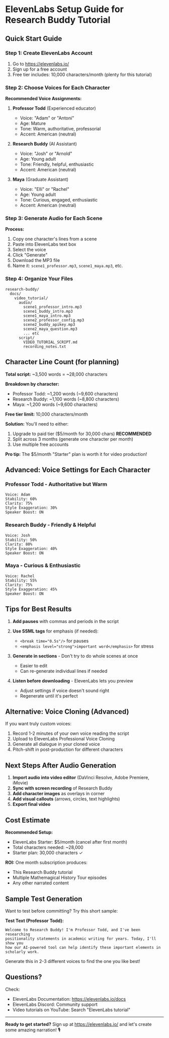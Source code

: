 # ElevenLabs Setup Guide for Research Buddy Tutorial

## Quick Start Guide

### Step 1: Create ElevenLabs Account
1. Go to https://elevenlabs.io/
2. Sign up for a free account
3. Free tier includes: 10,000 characters/month (plenty for this tutorial)

### Step 2: Choose Voices for Each Character

**Recommended Voice Assignments:**

1. **Professor Todd** (Experienced educator)
   - Voice: "Adam" or "Antoni"
   - Age: Mature
   - Tone: Warm, authoritative, professorial
   - Accent: American (neutral)

2. **Research Buddy** (AI Assistant)
   - Voice: "Josh" or "Arnold"  
   - Age: Young adult
   - Tone: Friendly, helpful, enthusiastic
   - Accent: American (neutral)

3. **Maya** (Graduate Assistant)
   - Voice: "Elli" or "Rachel"
   - Age: Young adult
   - Tone: Curious, engaged, enthusiastic
   - Accent: American (neutral)

### Step 3: Generate Audio for Each Scene

**Process:**
1. Copy one character's lines from a scene
2. Paste into ElevenLabs text box
3. Select the voice
4. Click "Generate"
5. Download the MP3 file
6. Name it: `scene1_professor.mp3`, `scene1_maya.mp3`, etc.

### Step 4: Organize Your Files

```
research-buddy/
  docs/
    video_tutorial/
      audio/
        scene1_professor_intro.mp3
        scene1_buddy_intro.mp3
        scene1_maya_intro.mp3
        scene2_professor_config.mp3
        scene2_buddy_apikey.mp3
        scene2_maya_question.mp3
        ... etc
      script/
        VIDEO_TUTORIAL_SCRIPT.md
        recording_notes.txt
```

## Character Line Count (for planning)

**Total script:** ~3,500 words = ~28,000 characters

**Breakdown by character:**
- Professor Todd: ~1,200 words (~9,600 characters)
- Research Buddy: ~1,100 words (~8,800 characters)
- Maya: ~1,200 words (~9,600 characters)

**Free tier limit:** 10,000 characters/month

**Solution:** You'll need to either:
1. Upgrade to paid tier ($5/month for 30,000 chars) **RECOMMENDED**
2. Split across 3 months (generate one character per month)
3. Use multiple free accounts

**Pro tip:** The $5/month "Starter" plan is worth it for video production!

## Advanced: Voice Settings for Each Character

### Professor Todd - Authoritative but Warm
```
Voice: Adam
Stability: 60%
Clarity: 75%
Style Exaggeration: 30%
Speaker Boost: ON
```

### Research Buddy - Friendly & Helpful
```
Voice: Josh
Stability: 50%
Clarity: 80%
Style Exaggeration: 40%
Speaker Boost: ON
```

### Maya - Curious & Enthusiastic
```
Voice: Rachel
Stability: 55%
Clarity: 75%
Style Exaggeration: 45%
Speaker Boost: ON
```

## Tips for Best Results

1. **Add pauses** with commas and periods in the script
2. **Use SSML tags** for emphasis (if needed):
   - `<break time="0.5s"/>` for pauses
   - `<emphasis level="strong">important word</emphasis>` for stress
   
3. **Generate in sections** - Don't try to do whole scenes at once
   - Easier to edit
   - Can re-generate individual lines if needed

4. **Listen before downloading** - ElevenLabs lets you preview
   - Adjust settings if voice doesn't sound right
   - Regenerate until it's perfect

## Alternative: Voice Cloning (Advanced)

If you want truly custom voices:
1. Record 1-2 minutes of your own voice reading the script
2. Upload to ElevenLabs Professional Voice Cloning
3. Generate all dialogue in your cloned voice
4. Pitch-shift in post-production for different characters

## Next Steps After Audio Generation

1. **Import audio into video editor** (DaVinci Resolve, Adobe Premiere, iMovie)
2. **Sync with screen recording** of Research Buddy
3. **Add character images** as overlays in corner
4. **Add visual callouts** (arrows, circles, text highlights)
5. **Export final video**

## Cost Estimate

**Recommended Setup:**
- ElevenLabs Starter: $5/month (cancel after first month)
- Total characters needed: ~28,000
- Starter plan: 30,000 characters ✓

**ROI:** One month subscription produces:
- This Research Buddy tutorial
- Multiple Mathemagical History Tour episodes
- Any other narrated content

## Sample Test Generation

Want to test before committing? Try this short sample:

**Test Text (Professor Todd):**
```
Welcome to Research Buddy! I'm Professor Todd, and I've been researching 
positionality statements in academic writing for years. Today, I'll show you 
how our AI-powered tool can help identify these important elements in scholarly work.
```

Generate this in 2-3 different voices to find the one you like best!

## Questions?

Check:
- ElevenLabs Documentation: https://elevenlabs.io/docs
- ElevenLabs Discord: Community support
- Video tutorials on YouTube: Search "ElevenLabs tutorial"

---

**Ready to get started?** Sign up at https://elevenlabs.io/ and let's create some amazing narration! 🎙️
